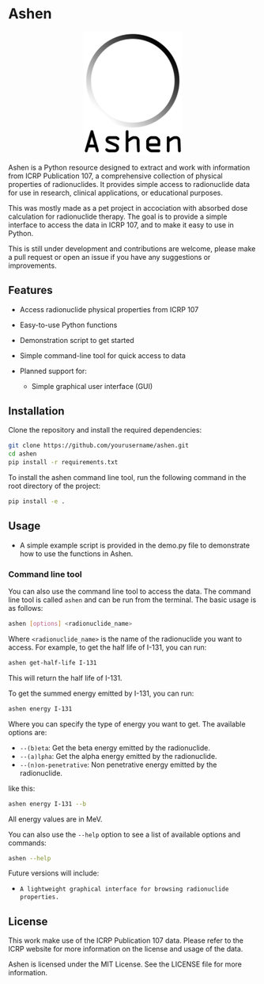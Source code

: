 # Ashen

 <p align="center"> <img src="resources/logo.png" alt="Ashen Logo" width="200"/> </p> 

Ashen is a Python resource designed to extract and work with information from ICRP Publication 107, a comprehensive collection of physical properties of radionuclides. It provides simple access to radionuclide data for use in research, clinical applications, or educational purposes.

This was mostly made as a pet project in accociation with absorbed dose calculation for radionuclide therapy. The goal is to provide a simple interface to access the data in ICRP 107, and to make it easy to use in Python.

This is still under development and contributions are welcome, please make a pull request or open an issue if you have any suggestions or improvements.

## Features

- Access radionuclide physical properties from ICRP 107

- Easy-to-use Python functions

- Demonstration script to get started

- Simple command-line tool for quick access to data

- Planned support for:

    - Simple graphical user interface (GUI)

## Installation

Clone the repository and install the required dependencies:
```bash
git clone https://github.com/yourusername/ashen.git
cd ashen
pip install -r requirements.txt
```

To install the ashen command line tool, run the following command in the root directory of the project:
```bash
pip install -e .
```
## Usage

- A simple example script is provided in the demo.py file to demonstrate how to use the functions in Ashen.

### Command line tool
You can also use the command line tool to access the data. The command line tool is called `ashen` and can be run from the terminal. The basic usage is as follows:

```bash
ashen [options] <radionuclide_name>
```

Where `<radionuclide_name>` is the name of the radionuclide you want to access. For example, to get the half life of I-131, you can run:

```bash
ashen get-half-life I-131
```

This will return the half life of I-131.

To get the summed energy emitted by I-131, you can run:

```bash
ashen energy I-131
```

Where you can specify the type of energy you want to get. The available options are:
- `--(b)eta`: Get the beta energy emitted by the radionuclide.
- `--(a)lpha`: Get the alpha energy emitted by the radionuclide.
- `--(n)on-penetrative`: Non penetrative energy emitted by the radionuclide.

like this:

```bash
ashen energy I-131 --b
```

All energy values are in MeV.

You can also use the `--help` option to see a list of available options and commands:

```bash
ashen --help
```

Future versions will include:

-     A lightweight graphical interface for browsing radionuclide properties.

## License

This work make use of the ICRP Publication 107 data. Please refer to the ICRP website for more information on the license and usage of the data.

Ashen is licensed under the MIT License. See the LICENSE file for more information.

